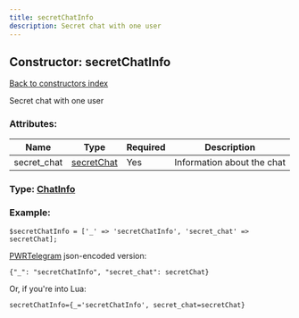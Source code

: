 ```yaml
---
title: secretChatInfo
description: Secret chat with one user
---
```

## Constructor: secretChatInfo  
[Back to constructors index](index.md)



Secret chat with one user

### Attributes:

| Name     |    Type       | Required | Description |
|----------|---------------|----------|-------------|
|secret\_chat|[secretChat](../types/secretChat.md) | Yes|Information about the chat|



### Type: [ChatInfo](../types/ChatInfo.md)


### Example:

```
$secretChatInfo = ['_' => 'secretChatInfo', 'secret_chat' => secretChat];
```  

[PWRTelegram](https://pwrtelegram.xyz) json-encoded version:

```
{"_": "secretChatInfo", "secret_chat": secretChat}
```


Or, if you're into Lua:  


```
secretChatInfo={_='secretChatInfo', secret_chat=secretChat}

```


